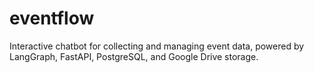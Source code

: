 # eventflow
Interactive chatbot for collecting and managing event data, powered by LangGraph, FastAPI, PostgreSQL, and Google Drive storage.
